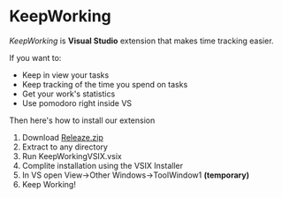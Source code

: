 # KeepWorking
*KeepWorking* is **Visual Studio** extension that makes time tracking easier.

If you want to:
- Keep in view your tasks
- Keep tracking of the time you spend on tasks
- Get your work's statistics
- Use pomodoro right inside VS

Then here's how to install our extension
1. Download [Releaze.zip](https://github.com/KeepWorkingTeam/KeepWorking/raw/master/Release.zip)
2. Extract to any directory
3. Run KeepWorkingVSIX.vsix
4. Complite installation using the VSIX Installer
5. In VS open View->Other Windows->ToolWindow1 **(temporary)**
6. Keep Working!
